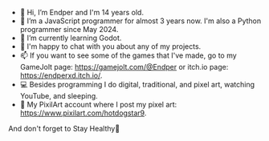 - 👋 Hi, I’m Endper and I'm 14 years old.
- 👀 I’m a JavaScript programmer for almost 3 years now. I'm also a Python programmer since May 2024.
- 🌱 I’m currently learning Godot.
- 💞️ I'm happy to chat with you about any of my projects.
- 📫 If you want to see some of the games that I've made, go to my GameJolt page: https://gamejolt.com/@Endper or itch.io page: https://endperxd.itch.io/.
- 💻 Besides programming I do digital, traditional, and pixel art, watching YouTube, and sleeping.
- 🔗 My PixilArt account where I post my pixel art: https://www.pixilart.com/hotdogstar9.

And don't forget to Stay Healthy💚
